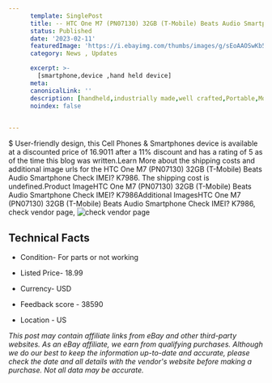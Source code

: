 ```yaml
---
      template: SinglePost
      title: -- HTC One M7 (PN07130) 32GB (T-Mobile) Beats Audio Smartphone Check IMEI? K7986
      status: Published
      date: '2023-02-11'
      featuredImage: 'https://i.ebayimg.com/thumbs/images/g/sEoAAOSwKb5h6GpU/s-l225.jpg'
      category: News , Updates

      excerpt: >-
        [smartphone,device ,hand held device]
      meta:
      canonicalLink: ''
      description: [handheld,industrially made,well crafted,Portable,Mobile,Compact,Convenient,Lightweight,Maneuverable,Man-portable,Miniature,Carriable,Hand-held,Light,Holdable,Transportable,Mobile device,Pocket-sized,On-the-go,Wireless,Cordless,Compact size,Convenient size, smartphone,device ,hand held device]
      noindex: false

        
---
```

$
    User-friendly design, this Cell Phones & Smartphones device is available at a discounted price of 16.9011 after a 11% discount and has a rating of 5 as of the time this blog was written.Learn More about the shipping costs and additional image urls for the HTC One M7 (PN07130) 32GB (T-Mobile) Beats Audio Smartphone Check IMEI? K7986. The shipping cost is undefined.Product ImageHTC One M7 (PN07130) 32GB (T-Mobile) Beats Audio Smartphone Check IMEI? K7986Additional ImagesHTC One M7 (PN07130) 32GB (T-Mobile) Beats Audio Smartphone Check IMEI? K7986, check vendor page, ![check vendor page](https://origin-galleryplus.ebayimg.com/ws/web/144377925202_2_0_1/225x225.jpg,https://origin-galleryplus.ebayimg.com/ws/web/144377925202_3_0_1/225x225.jpg,https://origin-galleryplus.ebayimg.com/ws/web/144377925202_4_0_1/225x225.jpg,https://origin-galleryplus.ebayimg.com/ws/web/144377925202_5_0_1/225x225.jpg,https://origin-galleryplus.ebayimg.com/ws/web/144377925202_6_0_1/225x225.jpg,https://origin-galleryplus.ebayimg.com/ws/web/144377925202_7_0_1/225x225.jpg,https://origin-galleryplus.ebayimg.com/ws/web/144377925202_8_0_1/225x225.jpg,https://origin-galleryplus.ebayimg.com/ws/web/144377925202_9_0_1/225x225.jpg)
    
    

 ## Technical Facts 



     
      

 - Condition- For parts or not working 


      

 - Listed Price- 18.99 


      

 - Currency- USD 


      

 - Feedback score - 38590 


      

 - Location - US 


      
      

 *_This post may contain affiliate links from eBay and other third-party websites. As an eBay affiliate, we earn from qualifying purchases. Although we do our best to keep the information up-to-date and accurate, please check the date and all details with the vendor's website before making a purchase. Not all data may be accurate._*



    
    
    
    
    